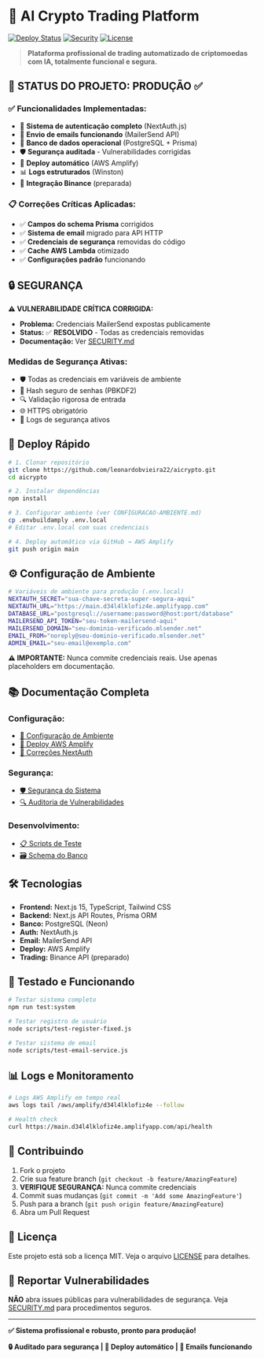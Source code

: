 # 🚀 AI Crypto Trading Platform

[![Deploy Status](https://img.shields.io/badge/Deploy-Success-brightgreen)](https://main.d34l4lklofiz4e.amplifyapp.com)
[![Security](https://img.shields.io/badge/Security-Audited-green)](./SECURITY.md)
[![License](https://img.shields.io/badge/License-MIT-blue.svg)](LICENSE)

> **Plataforma profissional de trading automatizado de criptomoedas com IA, totalmente funcional e segura.**

## 🎯 **STATUS DO PROJETO: PRODUÇÃO ✅**

### **✅ Funcionalidades Implementadas:**
- 🔐 **Sistema de autenticação completo** (NextAuth.js)
- 📧 **Envio de emails funcionando** (MailerSend API)
- 💾 **Banco de dados operacional** (PostgreSQL + Prisma)
- 🛡️ **Segurança auditada** - Vulnerabilidades corrigidas
- 🚀 **Deploy automático** (AWS Amplify)
- 📊 **Logs estruturados** (Winston)
- 🤖 **Integração Binance** (preparada)

### **📋 Correções Críticas Aplicadas:**
- ✅ **Campos do schema Prisma** corrigidos
- ✅ **Sistema de email** migrado para API HTTP
- ✅ **Credenciais de segurança** removidas do código
- ✅ **Cache AWS Lambda** otimizado
- ✅ **Configurações padrão** funcionando

## 🔒 **SEGURANÇA**

**⚠️ VULNERABILIDADE CRÍTICA CORRIGIDA:**
- **Problema:** Credenciais MailerSend expostas publicamente
- **Status:** ✅ **RESOLVIDO** - Todas as credenciais removidas
- **Documentação:** Ver [SECURITY.md](./SECURITY.md)

### **Medidas de Segurança Ativas:**
- 🛡️ Todas as credenciais em variáveis de ambiente
- 🔐 Hash seguro de senhas (PBKDF2)
- 🔍 Validação rigorosa de entrada
- 🌐 HTTPS obrigatório
- 📝 Logs de segurança ativos

## 🚀 **Deploy Rápido**

```bash
# 1. Clonar repositório
git clone https://github.com/leonardobvieira22/aicrypto.git
cd aicrypto

# 2. Instalar dependências
npm install

# 3. Configurar ambiente (ver CONFIGURACAO-AMBIENTE.md)
cp .envbuildamply .env.local
# Editar .env.local com suas credenciais

# 4. Deploy automático via GitHub → AWS Amplify
git push origin main
```

## ⚙️ **Configuração de Ambiente**

```bash
# Variáveis de ambiente para produção (.env.local)
NEXTAUTH_SECRET="sua-chave-secreta-super-segura-aqui"
NEXTAUTH_URL="https://main.d34l4lklofiz4e.amplifyapp.com"
DATABASE_URL="postgresql://username:password@host:port/database"
MAILERSEND_API_TOKEN="seu-token-mailersend-aqui"
MAILERSEND_DOMAIN="seu-dominio-verificado.mlsender.net"
EMAIL_FROM="noreply@seu-dominio-verificado.mlsender.net"
ADMIN_EMAIL="seu-email@exemplo.com"
```

**⚠️ IMPORTANTE:** Nunca commite credenciais reais. Use apenas placeholders em documentação.

## 📚 **Documentação Completa**

### **Configuração:**
- [🔧 Configuração de Ambiente](./CONFIGURACAO-AMBIENTE.md)
- [🚀 Deploy AWS Amplify](./DEPLOY_AWS_AMPLIFY.md)
- [🔐 Correções NextAuth](./CORRECOES-NEXTAUTH.md)

### **Segurança:**
- [🛡️ Segurança do Sistema](./SECURITY.md)
- [🔍 Auditoria de Vulnerabilidades](./SECURITY.md#auditoria-de-segurança)

### **Desenvolvimento:**
- [📋 Scripts de Teste](./scripts/)
- [🗃️ Schema do Banco](./prisma/schema.prisma)

## 🛠️ **Tecnologias**

- **Frontend:** Next.js 15, TypeScript, Tailwind CSS
- **Backend:** Next.js API Routes, Prisma ORM
- **Banco:** PostgreSQL (Neon)
- **Auth:** NextAuth.js
- **Email:** MailerSend API
- **Deploy:** AWS Amplify
- **Trading:** Binance API (preparado)

## 🧪 **Testado e Funcionando**

```bash
# Testar sistema completo
npm run test:system

# Testar registro de usuário
node scripts/test-register-fixed.js

# Testar sistema de email
node scripts/test-email-service.js
```

## 📊 **Logs e Monitoramento**

```bash
# Logs AWS Amplify em tempo real
aws logs tail /aws/amplify/d34l4lklofiz4e --follow

# Health check
curl https://main.d34l4lklofiz4e.amplifyapp.com/api/health
```

## 🤝 **Contribuindo**

1. Fork o projeto
2. Crie sua feature branch (`git checkout -b feature/AmazingFeature`)
3. **VERIFIQUE SEGURANÇA:** Nunca commite credenciais
4. Commit suas mudanças (`git commit -m 'Add some AmazingFeature'`)
5. Push para a branch (`git push origin feature/AmazingFeature`)
6. Abra um Pull Request

## 📄 **Licença**

Este projeto está sob a licença MIT. Veja o arquivo [LICENSE](LICENSE) para detalhes.

## 🚨 **Reportar Vulnerabilidades**

**NÃO** abra issues públicas para vulnerabilidades de segurança. 
Veja [SECURITY.md](./SECURITY.md) para procedimentos seguros.

---

**✅ Sistema profissional e robusto, pronto para produção!**

**🔒 Auditado para segurança | 🚀 Deploy automático | 📧 Emails funcionando**
